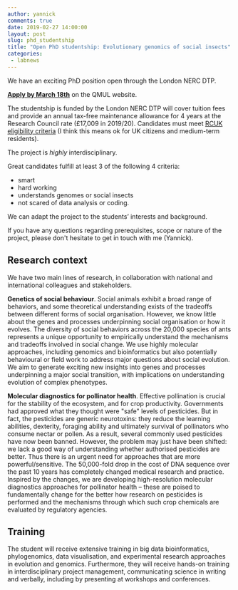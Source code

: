 ```yaml
---
author: yannick
comments: true
date: 2019-02-27 14:00:00
layout: post
slug: phd_studentship
title: "Open PhD studentship: Evolutionary genomics of social insects"
categories:
 - labnews
---
```


We have an exciting PhD position open through the London NERC DTP. 

[**Apply by March 18th**](https://www.qmul.ac.uk/sbcs/postgraduate/phd-programmes/projects/display-title-655614-en.html) on the QMUL website. 


The studentship is funded by the London NERC DTP will cover tuition fees and provide an annual tax-free maintenance allowance for 4 years at the Research Council rate (£17,009 in 2019/20). Candidates must meet <a href="https://london-nerc-dtp.org/apply-to-the-london-nerc-dtp/#eligibility">RCUK eligibility criteria</a> (I think this means ok for UK citizens and medium-term residents).

The project is *highly* interdisciplinary.

Great candidates fulfill at least 3 of the following 4 criteria: 
 * smart
 * hard working
 * understands genomes or social insects
 * not scared of data analysis or coding.

We can adapt the project to the students’ interests and background. 

If you have any questions regarding prerequisites, scope or nature of the project, please don't hesitate to get in touch with me (Yannick).

## Research context

We have two main lines of research, in collaboration with national and international colleagues and stakeholders. 

**Genetics of social behaviour**. Social animals exhibit a broad range of behaviors, and some theoretical understanding exists of the tradeoffs between different forms of social organisation. However, we know little about the genes and processes underpinning social organisation or how it evolves. The diversity of social behaviors across the 20,000 species of ants represents a unique opportunity to empirically understand the mechanisms and tradeoffs involved in social change. We use highly molecular approaches, including genomics and bioinformatics but also potentially behavioural or field work to address major questions about social evolution. We aim to generate exciting new insights into genes and processes underpinning a major social transition, with implications on understanding evolution of complex phenotypes.

**Molecular diagnostics for pollinator health**. Effective pollination is crucial for the stability of the ecosystem, and for crop productivity. Governments had approved what they thought were "safe" levels of pesticides. But in fact, the pesticides are generic neurotoxins: they reduce the learning abilities, dexterity, foraging ability and ultimately survival of pollinators who consume nectar or pollen. As a result, several commonly used pesticides have now been banned. However, the problem may just have been shifted: we lack a good way of understanding whether authorised pesticides are better. Thus there is an urgent need for approaches that are more powerful/sensitive. The 50,000-fold drop in the cost of DNA sequence over the past 10 years has completely changed medical research and practice. Inspired by the changes, we are developing high-resolution molecular diagnostics approaches for pollinator health – these are poised to fundamentally change for the better how research on pesticides is performed and the mechanisms through which such crop chemicals are evaluated by regulatory agencies.

## Training

The student will receive extensive training in big data bioinformatics, phylogenomics, data visualisation, and experimental research approaches in evolution and genomics. Furthermore, they will receive hands-on training in interdisciplinary project management, communicating science in writing and verbally, including by presenting at workshops and conferences.

